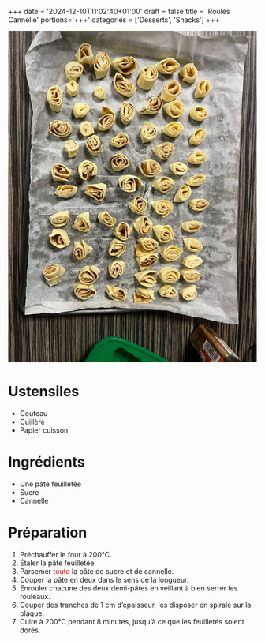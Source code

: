+++
date = '2024-12-10T11:02:40+01:00'
draft = false
title = 'Roulés Cannelle'
portions='+++'
categories = ['Desserts', 'Snacks']
+++

![Roulés Cannelle](roules_cannelle.jpeg)

# Ustensiles

- Couteau
- Cuillère
- Papier cuisson

# Ingrédients

- Une pâte feuilletée
- Sucre
- Cannelle

# Préparation

1. Préchauffer le four à 200°C.
2. Étaler la pâte feuilletée.
3. Parsemer <span style="color:red">toute</span> la pâte de sucre et de cannelle.
4. Couper la pâte en deux dans le sens de la longueur.
5. Enrouler chacune des deux demi-pâtes en veillant à bien serrer les rouleaux.
6. Couper des tranches de 1 cm d’épaisseur, les disposer en spirale sur la plaque.
7. Cuire à 200°C pendant 8 minutes, jusqu’à ce que les feuilletés soient dorés.
